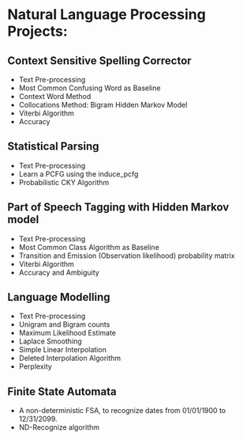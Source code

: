# Natural Language Processing Projects:

## Context Sensitive Spelling Corrector
- Text Pre-processing
- Most Common Confusing Word as Baseline
- Context Word Method
- Collocations Method: Bigram Hidden Markov Model
- Viterbi Algorithm
- Accuracy

## Statistical Parsing
- Text Pre-processing
- Learn a PCFG using the induce_pcfg
- Probabilistic CKY Algorithm

## Part of Speech Tagging with Hidden Markov model
- Text Pre-processing
- Most Common Class Algorithm as Baseline
- Transition and Emission (Observation likelihood) probability matrix
- Viterbi Algorithm
- Accuracy and Ambiguity

## Language Modelling
- Text Pre-processing
- Unigram and Bigram counts
- Maximum Likelihood Estimate
- Laplace Smoothing
- Simple Linear Interpolation
- Deleted Interpolation Algorithm
- Perplexity

## Finite State Automata
- A non-deterministic FSA, to recognize dates from 01/01/1900 to 12/31/2099.
- ND-Recognize algorithm
